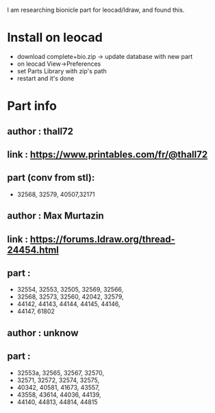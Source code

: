 I am researching bionicle part for leocad/ldraw, and found this.

# Install on leocad
- download complete+bio.zip -> update database with new part
- on leocad View->Preferences
- set Parts Library with zip's path
- restart and it's done

# Part info
## author : thall72
## link : https://www.printables.com/fr/@thall72
## part (conv from stl):
- 32568, 32579, 40507,32171

## author : Max Murtazin
## link : https://forums.ldraw.org/thread-24454.html
## part :
- 32554, 32553, 32505, 32569, 32566, 
- 32568, 32573, 32560, 42042, 32579,
- 44142, 44143, 44144, 44145, 44146,
- 44147, 61802

## author : unknow
## part :
- 32553a, 32565, 32567, 32570,
- 32571, 32572, 32574, 32575,
- 40342, 40581, 41673, 43557,
- 43558, 43614, 44036, 44139,
- 44140, 44813, 44814, 44815
